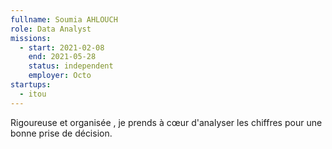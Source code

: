 ```yaml
---
fullname: Soumia AHLOUCH
role: Data Analyst
missions:
  - start: 2021-02-08
    end: 2021-05-28
    status: independent
    employer: Octo
startups:
  - itou
---
```


Rigoureuse et organisée , je prends à cœur d'analyser les chiffres pour une bonne prise de décision. 
